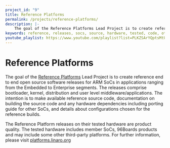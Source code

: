 ```yaml
---
project_id: "9"
title: Reference Platforms
permalink: /projects/reference-platforms/
description: |-
    The goal of the Reference Platforms Lead Project is to create reference end to end open source software releases for ARM SoCs in applications ranging from the Embedded to Enterprise segments.
keywords: reference, releases, socs, source, hardware, tested, code, other, their, details
youtube_playlist: https://www.youtube.com/playlist?list=PLKZSArYQptsMtUR_d-tgUpKW_ia7Ye_g5
---
```

# Reference Platforms

The goal of the [Reference Platforms](https://platforms.linaro.org/) Lead Project is to create reference end to end open source software releases for ARM SoCs in applications ranging from the Embedded to Enterprise segments. The releases comprise bootloader, kernel, distribution and user level middleware/applications. The intention is to make available reference source code, documentation on building the source code and any hardware dependencies including porting guide for other SoCs, and details about configurations chosen for the reference builds.

The Reference Platform releases on their tested hardware are product quality. The tested hardware includes member SoCs, 96Boards products and may include some other third-party platforms. For further information, please visit [platforms.linaro.org](https://platforms.linaro.org/)
